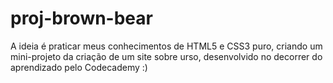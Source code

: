# proj-brown-bear
A ideia é praticar meus conhecimentos de HTML5 e CSS3 puro, criando um mini-projeto da criação de um site sobre urso, desenvolvido no decorrer do aprendizado pelo Codecademy :)
